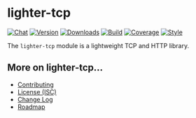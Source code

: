# lighter-tcp
[![Chat](https://badges.gitter.im/chat.svg)](//gitter.im/lighterio/public)
[![Version](https://img.shields.io/npm/v/lighter-tcp.svg)](//www.npmjs.com/package/lighter-tcp)
[![Downloads](https://img.shields.io/npm/dm/lighter-tcp.svg)](//www.npmjs.com/package/lighter-tcp)
[![Build](https://img.shields.io/travis/lighterio/lighter-tcp.svg)](//travis-ci.org/lighterio/lighter-tcp)
[![Coverage](https://img.shields.io/coveralls/lighterio/lighter-tcp/master.svg)](//coveralls.io/r/lighterio/lighter-tcp)
[![Style](https://img.shields.io/badge/code%20style-standard-brightgreen.svg)](//www.npmjs.com/package/standard)

The `lighter-tcp` module is a lightweight TCP and HTTP library.


## More on lighter-tcp...
* [Contributing](//github.com/lighterio/lighter-tcp/blob/master/CONTRIBUTING.md)
* [License (ISC)](//github.com/lighterio/lighter-tcp/blob/master/LICENSE.md)
* [Change Log](//github.com/lighterio/lighter-tcp/blob/master/CHANGELOG.md)
* [Roadmap](//github.com/lighterio/lighter-tcp/blob/master/ROADMAP.md)
